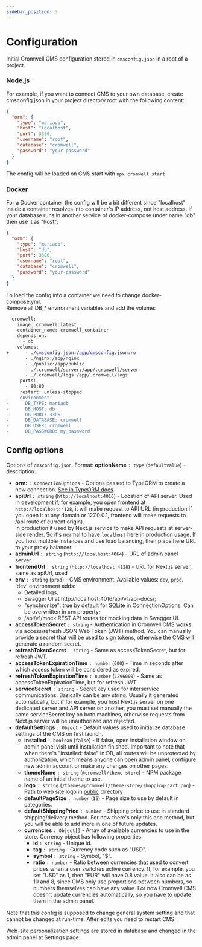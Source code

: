 ```yaml
---
sidebar_position: 3
---
```


# Configuration

Initial Cromwell CMS configuration stored in `cmsconfig.json` in a root of a project. 

### Node.js

For example, if you want to connect CMS to your own database, create cmsconfig.json in your project directory root with the following content: 

```json title="cmsconfig.json"
{
  "orm": {
    "type": "mariadb",
    "host": "localhost",
    "port": 3306,
    "username": "root",
    "database": "cromwell",
    "password": "your-password"
  }
}
```

The config will be loaded on CMS start with `npx cromwell start`  

### Docker

For a Docker container the config will be a bit different since "localhost" inside a container resolves into container's IP address, not host address. If your database runs in another service of docker-compose under name "db" then use it as "host":  

```json title="cmsconfig.json"
{
  "orm": {
    "type": "mariadb",
    "host": "db",
    "port": 3306,
    "username": "root",
    "database": "cromwell",
    "password": "your-password"
  }
}
```

To load the config into a container we need to change docker-compose.yml.  
Remove all DB_* environment variables and add the volume:

```diff title="diff: docker-compose.yml"
  cromwell:
    image: cromwell:latest
    container_name: cromwell_container
    depends_on:
      - db
    volumes:
+      - ./cmsconfig.json:/app/cmsconfig.json:ro
       - ./nginx:/app/nginx
       - ./public:/app/public
       - ./.cromwell/server:/app/.cromwell/server
       - ./.cromwell/logs:/app/.cromwell/logs
     ports:
       - 80:80
     restart: unless-stopped
-    environment:
-      DB_TYPE: mariadb
-      DB_HOST: db
-      DB_PORT: 3306
-      DB_DATABASE: cromwell
-      DB_USER: cromwell
-      DB_PASSWORD: my_password
```


## Config options
Options of `cmsconfig.json`. Format: **optionName** `: type` (`defaultValue`) - description.

- **orm:** `: ConnectionOptions` - Options passed to TypeORM to create a new connection. [See in TypeORM docs](https://typeorm.io/#/connection-options).
- **apiUrl** `: string`  (`http://localhost:4016`)  - Location of API server. Used in development if, for example, you open frontend at `http://localhost:4128`, it will make request to API URL (in production if you open it at any domain or 127.0.0.1, frontend will make requests to /api route of current origin).   
In production it used by Next.js service to make API requests at server-side render. So it's normal to have `localhost` here in production usage. If you host multiple instances and use load balancing, then place here URL to your proxy balancer. 
- **adminUrl** `: string` (`http://localhost:4064`) - URL of admin panel server.
- **frontendUrl** `: string` (`http://localhost:4128`) - URL for Next.js server, same as apiUrl, used 
- **env** `: string` (`prod`) - CMS environment. Available values: `dev`, `prod`. 'dev' environment adds: 
  - Detailed logs; 
  - Swagger UI at http://localhost:4016/api/v1/api-docs/; 
  - "synchronize": true by default for SQLite in ConnectionOptions. Can be overwritten in `orm` property;
  - /api/v1/mock REST API routes for mocking data in Swagger UI.
- **accessTokenSecret** `: string` - Authentication in Cromwell CMS works via access/refresh JSON Web Token (JWT) method. You can manually provide a secret that will be used to sign tokens, otherwise the CMS will generate a random secret.
- **refreshTokenSecret** `: string` - Same as accessTokenSecret, but for refresh JWT.
- **accessTokenExpirationTime** `: number` (`600`) - Time in seconds after which access token will be considered as expired.
- **refreshTokenExpirationTime** `: number` (`1296000`) - Same as accessTokenExpirationTime, but for refresh JWT.
- **serviceSecret** `: string` - Secret key used for interservice communications. Basically can be any string. Usually it generated automatically, but if for example, you host Next.js server on one dedicated server and API server on another, you must set manually the same serviceSecret key on both machines, otherwise requests from Next.js server will be unauthorized and rejected.
- **defaultSettings** `: Object` - Default values used to initialize database settings of the CMS on first launch.
    - **installed** `: boolean` (`false`) - If false, open installation window on admin panel visit until installation finished. Important to note that when there's "installed: false" in DB, all routes will be unprotected by authorization, which means anyone can open admin panel, configure new admin account or make any changes on other pages.
    - **themeName** `: string` (`@cromwell/theme-store`) - NPM package name of an initial theme to use.
    - **logo** `: string` (`/themes/@cromwell/theme-store/shopping-cart.png`) - Path to web site logo in [public](/docs/overview/installation#working-directories) directory
    - **defaultPageSize** `: number` (`15`) - Page size to use by default in categories.
    - **defaultShippingPrice** `: number` - Shipping price to use in standard shipping/delivery method. For now there's only this one method, but you will be able to add more in one of future updates. 
    - **currencies** `: Object[]` - Array of available currencies to use in the store. Currency object has following properties:
        - **id** `: string` - Unique id.
        - **tag** `: string` - Currency code such as "USD".
        - **symbol** `: string` - Symbol, "$".
        - **ratio** `: number` - Ratio between currencies that used to convert prices when a user switches active currency. If, for example, you set "USD" as 1, then "EUR" will have 0.8 value. It also can be as 10 and 8, since CMS only use proportions between numbers, so numbers themselves can have any value. 
        For now Cromwell CMS doesn't update currencies automatically, so you have to update them in the admin panel.


Note that this config is supposed to change general system setting and that cannot be changed at run-time. After edits you need to restart CMS.  

Web-site personalization settings are stored in database and changed in the admin panel at Settings page.

